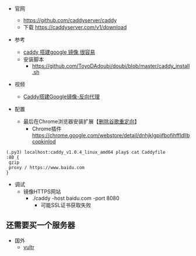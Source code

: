 - 官网
    - https://github.com/caddyserver/caddy
    - 下载 https://caddyserver.com/v1/download

- 参考
    - [caddy 搭建google 镜像,很容易](https://www.banwagongzw.com/33.html)
    - 安装脚本
        - https://github.com/ToyoDAdoubi/doubi/blob/master/caddy_install.sh

- 视频
    - [Caddy搭建Google镜像-反向代理](https://www.bilibili.com/video/av79726017/)

- 配置
    - 最后在Chrome浏览器安装扩展【[删除谷歌重定向](https://github.com/kodango/Remove-Google-Redirection)】
        - Chrome插件 https://chrome.google.com/webstore/detail/dnhjklgpiifbofihffldllbcopkinlod
```shell script
(.py3) localhost:caddy_v1.0.4_linux_amd64 play$ cat Caddyfile
:80 {
 gzip
 proxy / https://www.baidu.com
}
```    

- 调试
    - 镜像HTTPS网站
        - ./caddy -host baidu.com -port 8080
            - 可能SSL证书获取失败
        
## 还需要买一个服务器   
- 国外
    - [vultr](https://www.vultr.com/?ref=8349543) 